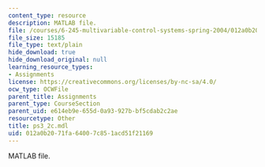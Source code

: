 ```yaml
---
content_type: resource
description: MATLAB file.
file: /courses/6-245-multivariable-control-systems-spring-2004/012a0b2071fa64007c851acd51f21169_ps3_2c.mdl
file_size: 15185
file_type: text/plain
hide_download: true
hide_download_original: null
learning_resource_types:
- Assignments
license: https://creativecommons.org/licenses/by-nc-sa/4.0/
ocw_type: OCWFile
parent_title: Assignments
parent_type: CourseSection
parent_uid: e614eb9e-655d-0a93-927b-bf5cdab2c2ae
resourcetype: Other
title: ps3_2c.mdl
uid: 012a0b20-71fa-6400-7c85-1acd51f21169
---
```

MATLAB file.
